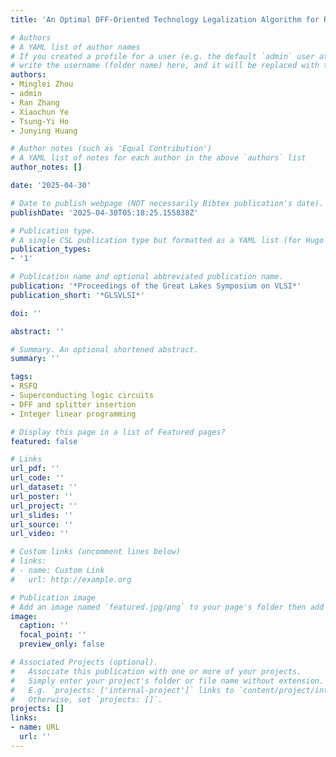 ```yaml
---
title: 'An Optimal DFF-Oriented Technology Legalization Algorithm for Rapid Single-Flux-Quantum Circuits'

# Authors
# A YAML list of author names
# If you created a profile for a user (e.g. the default `admin` user at `content/authors/admin/`), 
# write the username (folder name) here, and it will be replaced with their full name and linked to their profile.
authors:
- Minglei Zhou
- admin
- Ran Zhang
- Xiaochun Ye
- Tsung-Yi Ho
- Junying Huang

# Author notes (such as 'Equal Contribution')
# A YAML list of notes for each author in the above `authors` list
author_notes: []

date: '2025-04-30'

# Date to publish webpage (NOT necessarily Bibtex publication's date).
publishDate: '2025-04-30T05:18:25.155838Z'

# Publication type.
# A single CSL publication type but formatted as a YAML list (for Hugo requirements).
publication_types:
- '1'

# Publication name and optional abbreviated publication name.
publication: '*Proceedings of the Great Lakes Symposium on VLSI*'
publication_short: '*GLSVLSI*'

doi: ''

abstract: ''

# Summary. An optional shortened abstract.
summary: ''

tags:
- RSFQ
- Superconducting logic circuits
- DFF and splitter insertion
- Integer linear programming

# Display this page in a list of Featured pages?
featured: false

# Links
url_pdf: ''
url_code: ''
url_dataset: ''
url_poster: ''
url_project: ''
url_slides: ''
url_source: ''
url_video: ''

# Custom links (uncomment lines below)
# links:
# - name: Custom Link
#   url: http://example.org

# Publication image
# Add an image named `featured.jpg/png` to your page's folder then add a caption below.
image:
  caption: ''
  focal_point: ''
  preview_only: false

# Associated Projects (optional).
#   Associate this publication with one or more of your projects.
#   Simply enter your project's folder or file name without extension.
#   E.g. `projects: ['internal-project']` links to `content/project/internal-project/index.md`.
#   Otherwise, set `projects: []`.
projects: []
links:
- name: URL
  url: ''
---
```


